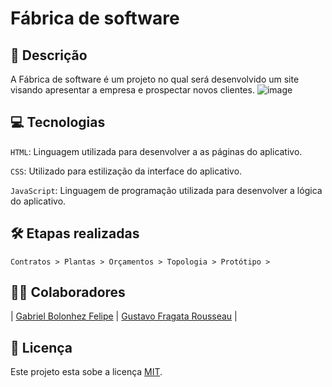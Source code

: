 # Fábrica de software

## 📑 Descrição

A Fábrica de software é um projeto no qual será desenvolvido um site visando apresentar a empresa e prospectar novos clientes. 
![image](https://github.com/user-attachments/assets/a63a2ec1-69bb-4ff7-bf31-9e47dcbe17e8)

<!-- ## 🎯 Funcionalidades

- [x] ``: Permite os usuários cadastrar e acessar a plataforma (técnico ou empresa). <br> -->

## 💻 Tecnologias 

`HTML`: Linguagem utilizada para desenvolver a as páginas do aplicativo.

`CSS`: Utilizado para estilização da interface do aplicativo.

`JavaScript`: Linguagem de programação utilizada para desenvolver a lógica do aplicativo.


## 🛠️ Etapas realizadas

```
Contratos > Plantas > Orçamentos > Topologia > Protótipo >

```


<!--## 🌐 Site do projeto

https://www.reparatec.online/
-->

## 👨‍💻 Colaboradores

| [Gabriel Bolonhez Felipe](https://github.com/Gabolonhez) | [Gustavo Fragata Rousseau](https://github.com/fr4agata) | 

## 🚧 Licença

Este projeto esta sobe a licença [MIT](./LICENSE).

